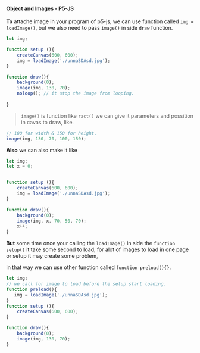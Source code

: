 #### Object and Images - P5-JS

**To** attache image in your program of p5-js, we can use function called `img = loadImage()`, but we also need to pass `image()` in side `draw` function.

```javascript
let img;

function setup (){
    createCanvas(600, 600);  
    img = loadImage('./unnaSDAsd.jpg');
}

function draw(){
    background(0);
    image(img, 130, 70);
    noloop(); // it stop the image from looping.
    
}
```
> `image()` is function like `ract()` we can give it parameters and possition in cavas to draw, like.

```javascript
// 100 for width & 150 for height.
image(img, 130, 70, 100, 150);

```
**Also** we can also make it like

```javascript 
let img;
let x = 0;


function setup (){
    createCanvas(600, 600);  
    img = loadImage('./unnaSDAsd.jpg');
}

function draw(){
    background(0);
    image(img, x, 70, 50, 70);
    x++;
}
```
**But** some time once your calling the `loadImage()` in side the `function setup()` it take some second to load, for alot of images to load in one page or setup it may create some problem, 

in that way we can use other function called `function preload(){}`.

```javascript
let img;
// we call for image to load before the setup start loading.
function preload(){
   img = loadImage('./unnaSDAsd.jpg');
}
function setup (){
    createCanvas(600, 600);  
}

function draw(){
    background(0);
    image(img, 130, 70);
}
